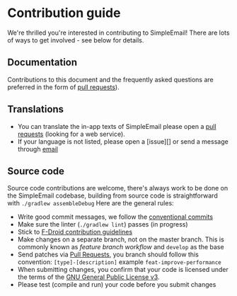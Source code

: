 # Contribution guide

We're thrilled you're interested in contributing to SimpleEmail! There are lots of ways to get involved - see below for details.

## Documentation

Contributions to this document and the frequently asked questions
are preferred in the form of [pull requests][pull-requests]).

## Translations

* You can translate the in-app texts of SimpleEmail please open a [pull requests][pull-requests] (looking for a web service).
* If your language is not listed, please open a [issue][] or send a message through [email](distopico@riseup.net)

## Source code

Source code contributions are welcome, there's always work to be done on the SimpleEmail codebase, building from source code is 
straightforward with `./gradlew assembleDebug` Here are the general rules:

* Write good commit messages, we follow the [conventional commits][commits]
* Make sure the linter (`./gradlew lint`) passes (in progress)
* Stick to [F-Droid contribution guidelines](https://f-droid.org/wiki/page/Inclusion_Policy)
* Make changes on a separate branch, not on the master branch. This is commonly known as *feature branch workflow* and `develop` as the base
* Send patches via [Pull Requests][pull-requests], you branch should follow this convention: `[type]-[description]` example `feat-improve-performance`
* When submitting changes, you confirm that your code is licensed under the terms of the [GNU General Public License v3](https://www.gnu.org/licenses/gpl-3.0.html).
* Please test (compile and run) your code before you submit changes

 [commits]: https://www.conventionalcommits.org/en/v1.0.0-beta.2/
 [pull-requests]: https://framagit.org/dystopia-project/simple-email/merge_requests
